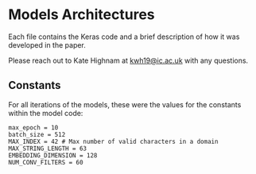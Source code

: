 # Models Architectures

Each file contains the Keras code and a brief description of how it was developed in the paper. 

Please reach out to Kate Highnam at kwh19@ic.ac.uk with any questions.

## Constants 

For all iterations of the models, these were the values for the constants within the model code:

```
max_epoch = 10
batch_size = 512
MAX_INDEX = 42 # Max number of valid characters in a domain
MAX_STRING_LENGTH = 63
EMBEDDING_DIMENSION = 128
NUM_CONV_FILTERS = 60
```
